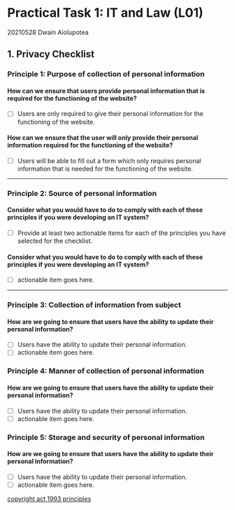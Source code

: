 # Practical Task 1: IT and Law (L01)
20210528 Dwain Aiolupotea

## 1. Privacy Checklist

### Principle 1: Purpose of collection of personal information

#### How can we ensure that users provide personal information that is required for the functioning of the website?
- [ ] Users are <!-- -only --> only required to give their personal information for the functioning of the website.

#### How can we ensure that the user will only provide their personal information required for the functioning of the website?
- [ ] Users will be able to fill out a form which only requires personal information that is needed for the functioning of the website.

****

### Principle 2: Source of personal information

#### Consider what you would have to do to comply with each of these principles if you were developing an IT system?
- [ ] Provide at least two actionable items for each of the principles you have selected for the checklist. <!-- could be a checklist inception-->

#### Consider what you would have to do to comply with each of these principles if you were developing an IT system?
- [ ] actionable item goes here. <!--Good start keep going -->

****

### Principle 3: Collection of information from subject
 
#### How are we going to ensure that users have the ability to update their personal information?
- [ ] Users have the ability to update their personal information.
- [ ] actionable item goes here.

### Principle 4: Manner of collection of personal information

#### How are we going to ensure that users have the ability to update their personal information?
- [ ] Users have the ability to update their personal information. 
- [ ] actionable item goes here.

### Principle 5: Storage and security of personal information

#### How are we going to ensure that users have the ability to update their personal information? 
- [ ] Users have the ability to update their personal information. 
- [ ] actionable item goes here.

[copyright act 1993 principles](https://www.legislation.govt.nz/act/public/1993/0028/latest/DLM297038.html)

